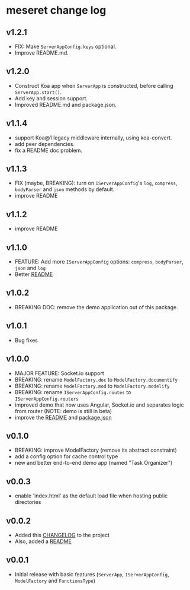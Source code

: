 # meseret change log

## v1.2.1
- FIX: Make `ServerAppConfig.keys` optional.
- Improve README.md.

## v1.2.0
- Construct Koa app when `ServerApp` is constructed, before calling `ServerApp.start()`.
- Add key and session support.
- Improved README.md and package.json.

## v1.1.4
- support Koa@1 legacy middleware internally, using koa-convert.
- add peer dependencies.
- fix a README doc problem.

## v1.1.3
- FIX (maybe, BREAKING): turn on `IServerAppConfig`'s `log`, `compress`, `bodyParser` and `json` methods by default.
- improve README

## v1.1.2
- improve README

## v1.1.0
- FEATURE: Add more `IServerAppConfig` options: `compress`, `bodyParser`, `json` and `log`
- Better [README](README.md)

## v1.0.2
- BREAKING DOC: remove the demo application out of this package.

## v1.0.1
- Bug fixes

## v1.0.0

- MAJOR FEATURE: Socket.io support
- BREAKING: rename `ModelFactory.doc` to `ModelFactory.documentify`
- BREAKING: rename `ModelFactory.mod` to `ModelFactory.modelify`
- BREAKING: rename `IServerAppConfig.routes` to `IServerAppConfig.routers`
- improved demo that now uses Angular, Socket.io and separates logic from router (NOTE: demo is still in beta)
- improve the [README](README.md) and [package.json](package.json)

## v0.1.0

- BREAKING: improve ModelFactory (remove its abstract constraint)
- add a config option for cache control type
- new and better end-to-end demo app (named "Task Organizer")

## v0.0.3

- enable 'index.html' as the default load file when hosting public directories

## v0.0.2

- Added this [CHANGELOG](CHANGELOG.md) to the project
- Also, added a [README](README.md)

## v0.0.1

- Initial release with basic features (`ServerApp`, `IServerAppConfig`, `ModelFactory` and `FunctionsType`)
